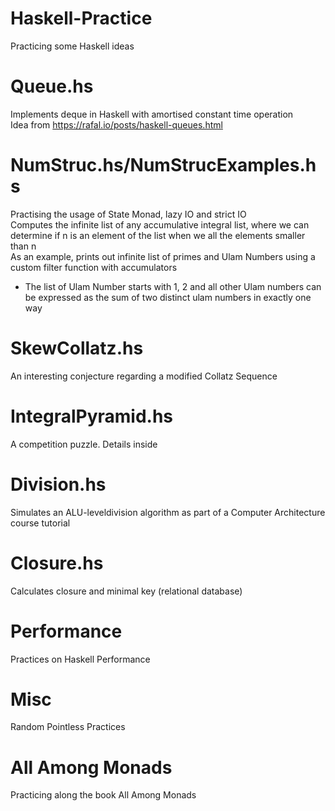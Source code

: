 # Haskell-Practice
Practicing some Haskell ideas

# Queue.hs
Implements deque in Haskell with amortised constant time operation  
Idea from https://rafal.io/posts/haskell-queues.html  

# NumStruc.hs/NumStrucExamples.hs
Practising the usage of State Monad, lazy IO and strict IO  
Computes the infinite list of any accumulative integral list, where we can determine if n is an element of the list when we all the elements smaller than n  
As an example, prints out infinite list of primes and Ulam Numbers using a custom filter function with accumulators  
* The list of Ulam Number starts with 1, 2 and all other Ulam numbers can be expressed as the sum of two distinct ulam numbers in exactly one way  

# SkewCollatz.hs
An interesting conjecture regarding a modified Collatz Sequence  

# IntegralPyramid.hs 
A competition puzzle. Details inside  

# Division.hs  
Simulates an ALU-leveldivision algorithm as part of a Computer Architecture course tutorial  

# Closure.hs
Calculates closure and minimal key (relational database)  

# Performance
Practices on Haskell Performance  

# Misc
Random Pointless Practices  

# All Among Monads
Practicing along the book All Among Monads   

